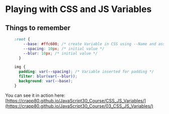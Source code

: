 # Playing with CSS and JS Variables  

## Things to remember  

```css  
    :root {  
        --base: #ffc600; /* create Variable in CSS using --Name and assign any value */  
        --spacing: 10px; /* initial value */  
        --blur: 10px; /* initial value */  
      }  

    img {  
      padding: var(--spacing); /* Variable inserted for padding */   
      filter: blur(var(--blur));  
      background: var(--base);  
    }  
```  

You can see it in action here: [https://crapp80.github.io/JavaScript30_Course/CSS_JS_Variables/](https://crapp80.github.io/JavaScript30_Course/03_CSS_JS_Variables/)
